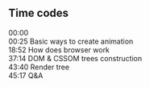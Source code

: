## Time codes

00:00    
00:25 Basic ways to create animation  
18:52 How does browser work    
37:14 DOM & CSSOM trees construction       
43:40 Render tree  
45:17 Q&A  
      
     

